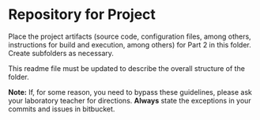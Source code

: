 # Repository for Project 

Place the project artifacts (source code, configuration files, among others, instructions for build and execution, among others) for Part 2 in this folder. Create subfolders as necessary.

This readme file must be updated to describe the overall structure of the folder.

**Note:** If, for some reason, you need to bypass these guidelines, please ask your laboratory teacher for directions.  **Always** state the exceptions in your commits and issues in bitbucket.
